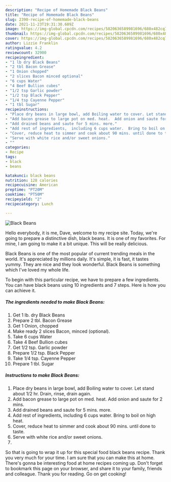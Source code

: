 ```yaml
---
description: "Recipe of Homemade Black Beans"
title: "Recipe of Homemade Black Beans"
slug: 2390-recipe-of-homemade-black-beans
date: 2021-11-23T19:31:30.609Z
image: https://img-global.cpcdn.com/recipes/5820636589981696/680x482cq70/black-beans-recipe-main-photo.jpg
thumbnail: https://img-global.cpcdn.com/recipes/5820636589981696/680x482cq70/black-beans-recipe-main-photo.jpg
cover: https://img-global.cpcdn.com/recipes/5820636589981696/680x482cq70/black-beans-recipe-main-photo.jpg
author: Lizzie Franklin
ratingvalue: 4.2
reviewcount: 32900
recipeingredient:
- "1 lb dry Black Beans"
- "2 tbl Bacon Grease"
- "1 Onion chopped"
- "2 slices Bacon minced optional"
- "6 cups Water"
- "4 Beef Bullion cubes"
- "1/2 tsp Garlic powder"
- "1/2 tsp Black Pepper"
- "1/4 tsp Cayenne Pepper"
- "1 tbl Sugar"
recipeinstructions:
- "Place dry beans in large bowl, add Boiling water to cover. Let stand about 1/2 hr.   Drain, rinse, drain again."
- "Add bacon grease to large pot on med. heat.  Add onion and saute for 2 mins."
- "Add drained beans and saute for 5 mins. more."
- "Add rest of ingredients,  including 6 cups water.  Bring to boil on high heat."
- "Cover, reduce heat to simmer and cook about 90 mins. until done to taste."
- "Serve with white rice and/or sweet onions."
- ""
categories:
- Recipe
tags:
- black
- beans

katakunci: black beans 
nutrition: 128 calories
recipecuisine: American
preptime: "PT20M"
cooktime: "PT50M"
recipeyield: "2"
recipecategory: Lunch

---
```



![Black Beans](https://img-global.cpcdn.com/recipes/5820636589981696/680x482cq70/black-beans-recipe-main-photo.jpg)

Hello everybody, it is me, Dave, welcome to my recipe site. Today, we're going to prepare a distinctive dish, black beans. It is one of my favorites. For mine, I am going to make it a bit unique. This will be really delicious.

Black Beans is one of the most popular of current trending meals in the world. It's appreciated by millions daily. It's simple, it is fast, it tastes yummy. They are nice and they look wonderful. Black Beans is something which I've loved my whole life.




To begin with this particular recipe, we have to prepare a few ingredients. You can have black beans using 10 ingredients and 7 steps. Here is how you can achieve it.

<!--inarticleads1-->

##### The ingredients needed to make Black Beans:

1. Get 1 lb. dry Black Beans
1. Prepare 2 tbl. Bacon Grease
1. Get 1 Onion, chopped
1. Make ready 2 slices Bacon, minced (optional).
1. Take 6 cups Water
1. Take 4 Beef Bullion cubes
1. Get 1/2 tsp. Garlic powder
1. Prepare 1/2 tsp. Black Pepper
1. Take 1/4 tsp. Cayenne Pepper
1. Prepare 1 tbl. Sugar




<!--inarticleads2-->

##### Instructions to make Black Beans:

1. Place dry beans in large bowl, add Boiling water to cover. Let stand about 1/2 hr.   Drain, rinse, drain again.
1. Add bacon grease to large pot on med. heat.  Add onion and saute for 2 mins.
1. Add drained beans and saute for 5 mins. more.
1. Add rest of ingredients,  including 6 cups water.  Bring to boil on high heat.
1. Cover, reduce heat to simmer and cook about 90 mins. until done to taste.
1. Serve with white rice and/or sweet onions.
1. 




So that is going to wrap it up for this special food black beans recipe. Thank you very much for your time. I am sure that you can make this at home. There's gonna be interesting food at home recipes coming up. Don't forget to bookmark this page on your browser, and share it to your family, friends and colleague. Thank you for reading. Go on get cooking!
